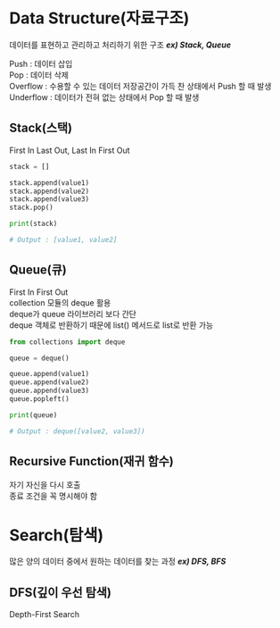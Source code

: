 # Data Structure(자료구조)
데이터를 표현하고 관리하고 처리하기 위한 구조 ___ex) Stack, Queue___  
  
Push : 데이터 삽입  
Pop : 데이터 삭제  
Overflow : 수용할 수 있는 데이터 저장공간이 가득 찬 상태에서 Push 할 때 발생  
Underflow : 데이터가 전혀 없는 상태에서 Pop 할 때 발생

## Stack(스택)
First In Last Out, Last In First Out  
```python
stack = []

stack.append(value1)
stack.append(value2)
stack.append(value3)
stack.pop()

print(stack)

# Output : [value1, value2]
```

## Queue(큐)
First In First Out  
collection 모듈의 deque 활용  
deque가 queue 라이브러리 보다 간단  
deque 객체로 반환하기 때문에 list() 메서드로 list로 반환 가능
```python
from collections import deque

queue = deque()

queue.append(value1)
queue.append(value2)
queue.append(value3)
queue.popleft()

print(queue)

# Output : deque([value2, value3])
```

## Recursive Function(재귀 함수)
자기 자신을 다시 호출  
종료 조건을 꼭 명시해야 함


# Search(탐색)
많은 양의 데이터 중에서 원하는 데이터를 찾는 과정 ___ex) DFS, BFS___

## DFS(깊이 우선 탐색)
Depth-First Search
